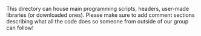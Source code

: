 This directory can house main programming scripts, headers, user-made libraries (or downloaded ones). Please make sure to add comment sections describing what all the code does so someone from outside of our group can follow!